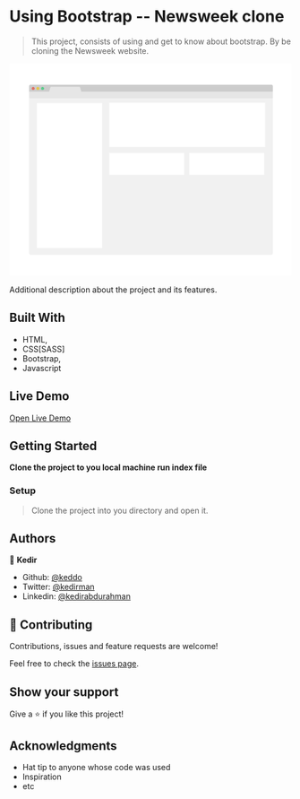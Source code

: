 # Using Bootstrap -- Newsweek clone 

> This project, consists of using and get to know about bootstrap. By be cloning the Newsweek website.

![screenshot](./app_screenshot.png)

Additional description about the project and its features.

## Built With

- HTML,
- CSS[SASS]
- Bootstrap,
- Javascript

## Live Demo

[Open Live Demo](https://rawcdn.githack.com/keddo/newsweek-clone/01b99b35165af577bc150421a7e8e4def1d53f58/index.html)


## Getting Started

**Clone the project to you local machine run index file**

### Setup
> Clone the project into you directory and open it.


## Authors

👤 **Kedir**

- Github: [@keddo](https://github.com/keddo)
- Twitter: [@kedirman](https://twitter.com/kedirman)
- Linkedin: [@kedirabdurahman](https://www.linkedin.com/in/kedirabdurahman/)
## 🤝 Contributing

Contributions, issues and feature requests are welcome!

Feel free to check the [issues page](issues/).

## Show your support

Give a ⭐️ if you like this project!

## Acknowledgments

- Hat tip to anyone whose code was used
- Inspiration
- etc
<!-- 
## 📝 License

This project is [MIT](lic.url) licensed. -->